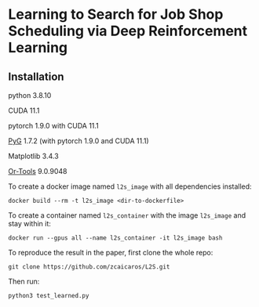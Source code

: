 # Learning to Search for Job Shop Scheduling via Deep Reinforcement Learning

## Installation
python 3.8.10

CUDA 11.1

pytorch 1.9.0 with CUDA 11.1

[PyG](https://github.com/pyg-team/pytorch_geometric) 1.7.2 (with pytorch 1.9.0 and CUDA 11.1)

Matplotlib 3.4.3

[Or-Tools](https://github.com/google/or-tools) 9.0.9048

To create a docker image named `l2s_image` with all dependencies installed:
```
docker build --rm -t l2s_image <dir-to-dockerfile>
```
To create a container named `l2s_container` with the image `l2s_image` and stay within it:
```
docker run --gpus all --name l2s_container -it l2s_image bash
```
To reproduce the result in the paper, first clone the whole repo:
```
git clone https://github.com/zcaicaros/L2S.git
```
Then run:
```
python3 test_learned.py
```